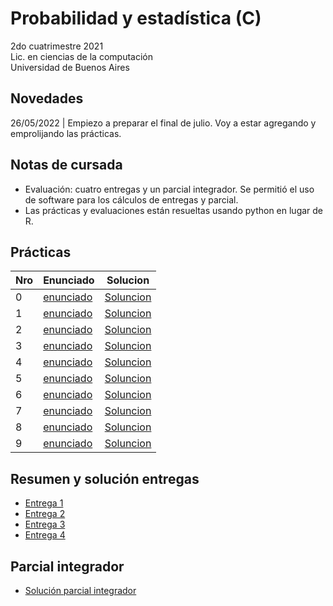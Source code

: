 # Probabilidad y estadística (C)

2do cuatrimestre 2021 \
Lic. en ciencias de la computación \
Universidad de Buenos Aires

## Novedades

26/05/2022 | Empiezo a preparar el final de julio. Voy a estar agregando y emprolijando las prácticas.

## Notas de cursada

 * Evaluación: cuatro entregas y un parcial integrador. Se permitió el uso de software para los cálculos de entregas y parcial.
 * Las prácticas y evaluaciones están resueltas usando python en lugar de R.

## Prácticas

| Nro | Enunciado                                                                                      | Solucion                                                                                                                 |
|-----|------------------------------------------------------------------------------------------------|--------------------------------------------------------------------------------------------------------------------------|
| 0   | [enunciado](https://github.com/yagopajarino/uba-probayestadistica/blob/main/Enunciados/P0.pdf) | [Soluncion](https://nbviewer.org/github/yagopajarino/uba-probayestadistica/blob/main/Soluciones/Pr%C3%A1ctica%200.ipynb) |
| 1   | [enunciado](https://github.com/yagopajarino/uba-probayestadistica/blob/main/Enunciados/P1.pdf) | [Soluncion](https://nbviewer.org/github/yagopajarino/uba-probayestadistica/blob/main/Soluciones/Pr%C3%A1ctica%201.ipynb) |
| 2   | [enunciado](https://github.com/yagopajarino/uba-probayestadistica/blob/main/Enunciados/P2.pdf) | [Soluncion](https://nbviewer.org/github/yagopajarino/uba-probayestadistica/blob/main/Soluciones/Pr%C3%A1ctica%202.ipynb) |
| 3   | [enunciado](https://github.com/yagopajarino/uba-probayestadistica/blob/main/Enunciados/P3.pdf) | [Soluncion](https://nbviewer.org/github/yagopajarino/uba-probayestadistica/blob/main/Soluciones/Pr%C3%A1ctica%203.ipynb) |
| 4   | [enunciado](https://github.com/yagopajarino/uba-probayestadistica/blob/main/Enunciados/P4.pdf) | [Soluncion](https://nbviewer.org/github/yagopajarino/uba-probayestadistica/blob/main/Soluciones/Pr%C3%A1ctica%204.ipynb) |
| 5   | [enunciado](https://github.com/yagopajarino/uba-probayestadistica/blob/main/Enunciados/P5.pdf) | [Soluncion](https://nbviewer.org/github/yagopajarino/uba-probayestadistica/blob/main/Soluciones/Pr%C3%A1ctica%205.ipynb) |
| 6   | [enunciado](https://github.com/yagopajarino/uba-probayestadistica/blob/main/Enunciados/P6.pdf) | [Soluncion](https://nbviewer.org/github/yagopajarino/uba-probayestadistica/blob/main/Soluciones/Pr%C3%A1ctica%206.ipynb) |
| 7   | [enunciado](https://github.com/yagopajarino/uba-probayestadistica/blob/main/Enunciados/P7.pdf) | [Soluncion](https://nbviewer.org/github/yagopajarino/uba-probayestadistica/blob/main/Soluciones/Pr%C3%A1ctica%207.ipynb) |
| 8   | [enunciado](https://github.com/yagopajarino/uba-probayestadistica/blob/main/Enunciados/P8.pdf) | [Soluncion](https://nbviewer.org/github/yagopajarino/uba-probayestadistica/blob/main/Soluciones/Pr%C3%A1ctica%208.ipynb) |
| 9   | [enunciado](https://github.com/yagopajarino/uba-probayestadistica/blob/main/Enunciados/P9.pdf) | [Soluncion](https://nbviewer.org/github/yagopajarino/uba-probayestadistica/blob/main/Soluciones/Pr%C3%A1ctica%209.ipynb) |

## Resumen y solución entregas

* [Entrega 1](https://nbviewer.org/github/yagopajarino/uba-probayestadistica/blob/main/Resumen%20entregas/Entrega%201.ipynb)
* [Entrega 2](https://nbviewer.org/github/yagopajarino/uba-probayestadistica/blob/main/Resumen%20entregas/Entrega%202.ipynb)
* [Entrega 3](https://nbviewer.org/github/yagopajarino/uba-probayestadistica/blob/main/Resumen%20entregas/Entrega%203.ipynb)
* [Entrega 4](https://nbviewer.org/github/yagopajarino/uba-probayestadistica/blob/main/Resumen%20entregas/Entrega%204.ipynb)

## Parcial integrador

* [Solución parcial integrador](https://nbviewer.org/github/yagopajarino/uba-probayestadistica/blob/main/Resumen%20entregas/Parcial%20integrador/Resoluci%C3%B3nParcialIntegradorNoche.ipynb)
